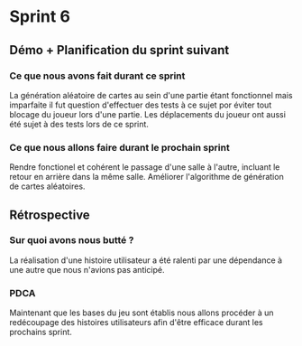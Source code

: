# Sprint 6

## Démo + Planification du sprint suivant

### Ce que nous avons fait durant ce sprint
La génération aléatoire de cartes au sein d'une partie étant fonctionnel mais imparfaite il fut question d'effectuer des tests à ce sujet por éviter tout blocage du joueur lors d'une partie. Les déplacements du joueur ont aussi été sujet à des tests lors de ce sprint.

### Ce que nous allons faire durant le prochain sprint
Rendre fonctionel et cohérent le passage d'une salle à l'autre, incluant le retour en arrière dans la même salle. Améliorer l'algorithme de génération de cartes aléatoires.

## Rétrospective

### Sur quoi avons nous butté ?
La réalisation d'une histoire utilisateur a été ralenti par une dépendance à une autre que nous n'avions pas anticipé.

### PDCA
Maintenant que les bases du jeu sont établis nous allons procéder à un redécoupage des histoires utilisateurs afin d'être efficace durant les prochains sprint.
